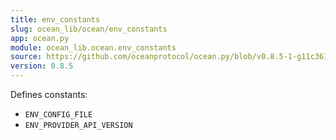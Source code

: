 ```yaml
---
title: env_constants
slug: ocean_lib/ocean/env_constants
app: ocean.py
module: ocean_lib.ocean.env_constants
source: https://github.com/oceanprotocol/ocean.py/blob/v0.8.5-1-g11c361d/ocean_lib/ocean/env_constants.py
version: 0.8.5
---
```

Defines constants:
- `ENV_CONFIG_FILE`
- `ENV_PROVIDER_API_VERSION`

